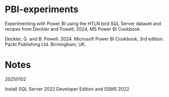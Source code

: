 # PBI-experiments

Experimenting with Power BI using the HTLN bird SQL Server dataset and recipes from Deckler and Powell, 2024, MS Power BI Cookbook.

Deckler, G. and B. Powell. 2024. Microsoft Power BI Cookbook, 3rd edition. Packt Publishing Ltd. Birmingham, UK.


# Notes

20250102

Install SQL Server 2022 Developer Edition and SSMS 2022

